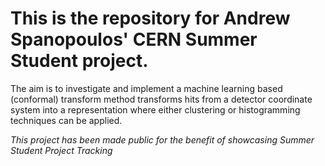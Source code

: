 # This is the repository for Andrew Spanopoulos' CERN Summer Student project.

The aim is to investigate and implement a machine learning based (conformal) transform method transforms hits from a detector coordinate system into a representation where either clustering or histogramming techniques can be applied.

*This project has been made public for the benefit of showcasing Summer Student Project Tracking*
